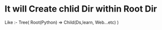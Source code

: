 <h1>It will Create chlid Dir within Root Dir</h1>
Like :- Tree(
 Root(Python) => Child(Ds,learn, Web...etc)
 )
